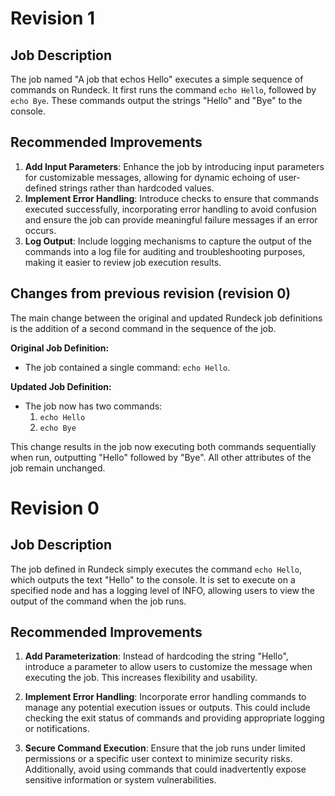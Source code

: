 
# Revision 1

## Job Description
The job named "A job that echos Hello" executes a simple sequence of commands on Rundeck. It first runs the command `echo Hello`, followed by `echo Bye`. These commands output the strings "Hello" and "Bye" to the console.

## Recommended Improvements
1. **Add Input Parameters**: Enhance the job by introducing input parameters for customizable messages, allowing for dynamic echoing of user-defined strings rather than hardcoded values.
2. **Implement Error Handling**: Introduce checks to ensure that commands executed successfully, incorporating error handling to avoid confusion and ensure the job can provide meaningful failure messages if an error occurs.
3. **Log Output**: Include logging mechanisms to capture the output of the commands into a log file for auditing and troubleshooting purposes, making it easier to review job execution results.

## Changes from previous revision (revision 0)
The main change between the original and updated Rundeck job definitions is the addition of a second command in the sequence of the job. 

**Original Job Definition:**
- The job contained a single command: `echo Hello`.

**Updated Job Definition:**
- The job now has two commands:
  1. `echo Hello`
  2. `echo Bye`

This change results in the job now executing both commands sequentially when run, outputting "Hello" followed by "Bye". All other attributes of the job remain unchanged.

# Revision 0

## Job Description
The job defined in Rundeck simply executes the command `echo Hello`, which outputs the text "Hello" to the console. It is set to execute on a specified node and has a logging level of INFO, allowing users to view the output of the command when the job runs.

## Recommended Improvements
1. **Add Parameterization**: Instead of hardcoding the string "Hello", introduce a parameter to allow users to customize the message when executing the job. This increases flexibility and usability.
   
2. **Implement Error Handling**: Incorporate error handling commands to manage any potential execution issues or outputs. This could include checking the exit status of commands and providing appropriate logging or notifications.

3. **Secure Command Execution**: Ensure that the job runs under limited permissions or a specific user context to minimize security risks. Additionally, avoid using commands that could inadvertently expose sensitive information or system vulnerabilities.
